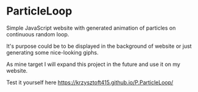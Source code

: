 # ParticleLoop
Simple JavaScript website with generated animation of particles on continuous random loop.

It's purpose could be to be displayed in the background of website or just generating some nice-looking giphs.

As mine target I will expand this project in the future and use it on my website.

Test it yourself here https://krzysztoft415.github.io/P.ParticleLoop/

